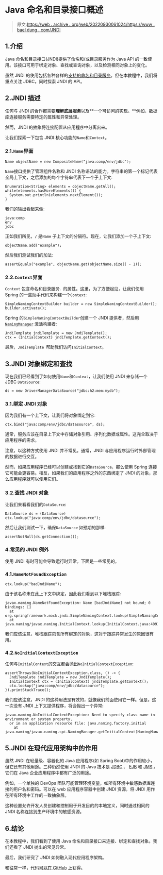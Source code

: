 # Java 命名和目录接口概述

> 原文:[https://web . archive . org/web/20220930061024/https://www . bael dung . com/JNDI](https://web.archive.org/web/20220930061024/https://www.baeldung.com/jndi)

## 1.介绍

Java 命名和目录接口(JNDI)提供了命名和/或目录服务作为 Java API 的一致使用。该接口可用于绑定对象、查找或查询对象，以及检测相同对象上的变化。

虽然 JNDI 的使用包括各种各样的[支持的命名和目录服务](https://web.archive.org/web/20221206020025/https://docs.oracle.com/javase/8/docs/technotes/guides/jndi/index.html)，但在本教程中，我们将重点关注 JDBC，同时探索 JNDI 的 API。

## 2.JNDI 描述

任何与 JNDI 的合作都需要**理解底层服务**以及**一个可访问的实现。**例如，数据库连接服务需要特定的属性和异常处理。

然而，JNDI 的抽象将连接配置从应用程序中分离出来。

让我们探索一下包含 JNDI 核心功能的`Name`和`Context`。

### 2.1.`Name`界面

```
Name objectName = new CompositeName("java:comp/env/jdbc");
```

`Name`接口提供了管理组件名称和 JNDI 名称语法的能力。字符串的第一个标记代表全局上下文，之后添加的每个字符串代表下一个子上下文:

```
Enumeration<String> elements = objectName.getAll();
while(elements.hasMoreElements()) {
  System.out.println(elements.nextElement());
}
```

我们的输出看起来像:

```
java:comp
env
jdbc
```

正如我们所见，`/` 是`Name` 子上下文的分隔符。现在，让我们添加一个子上下文:

```
objectName.add("example");
```

然后我们测试我们的加法:

```
assertEquals("example", objectName.get(objectName.size() - 1));
```

### 2.2.`Context`界面

`Context` 包含命名和目录服务`.` 的属性。这里，为了方便起见，让我们使用 Spring 的一些助手代码来构建一个`Context`:

```
SimpleNamingContextBuilder builder = new SimpleNamingContextBuilder(); 
builder.activate();
```

Spring 的`SimpleNamingContextBuilder`创建一个 JNDI 提供者，然后用 [`NamingManager`](https://web.archive.org/web/20221206020025/https://docs.oracle.com/en/java/javase/11/docs/api/java.naming/javax/naming/spi/NamingManager.html) 激活构建者:

```
JndiTemplate jndiTemplate = new JndiTemplate();
ctx = (InitialContext) jndiTemplate.getContext();
```

最后，`JndiTemplate `帮助我们访问`InitialContext`。

## 3.JNDI 对象绑定和查找

现在我们已经看到了如何使用`Name`和`Context`，让我们使用 JNDI 来存储一个 JDBC `DataSource`:

```
ds = new DriverManagerDataSource("jdbc:h2:mem:mydb");
```

### 3.1.绑定 JNDI 对象

因为我们有一个上下文，让我们将对象绑定到它:

```
ctx.bind("java:comp/env/jdbc/datasource", ds);
```

通常，服务应该在目录上下文中存储对象引用、序列化数据或属性。这完全取决于应用程序的需求。

注意，以这种方式使用 JNDI 并不常见。通常，JNDI 与应用程序运行时外部管理的数据进行交互。

然而，如果应用程序已经可以创建或找到它的`DataSource`，那么使用 Spring 连接它可能会更容易。相反，如果我们的应用程序之外的东西绑定了 JNDI 的对象，那么应用程序就可以使用它们。

### 3.2.查找 JNDI 对象

让我们来看看我们的`DataSource`:

```
DataSource ds = (DataSource) ctx.lookup("java:comp/env/jdbc/datasource");
```

然后让我们测试一下，确保`DataSource` 如预期的那样:

```
assertNotNull(ds.getConnection());
```

### 4.常见的 JNDI 例外

使用 JNDI 有时可能会导致运行时异常。下面是一些常见的。

### 4.1.`NameNotFoundException`

```
ctx.lookup("badJndiName");
```

由于该名称未在此上下文中绑定，因此我们看到以下堆栈跟踪:

```
javax.naming.NameNotFoundException: Name [badJndiName] not bound; 0 bindings: []
  at org.springframework.mock.jndi.SimpleNamingContext.lookup(SimpleNamingContext.java:140)
  at java.naming/javax.naming.InitialContext.lookup(InitialContext.java:409)
```

我们应该注意，堆栈跟踪包含所有绑定的对象，这对于跟踪异常发生的原因很有用。

### 4.2.`NoInitialContextException`

任何与`InitialContext`的交互都会抛出`NoInitialContextException`:

```
assertThrows(NoInitialContextException.class, () -> {
  JndiTemplate jndiTemplate = new JndiTemplate();
  InitialContext ctx = (InitialContext) jndiTemplate.getContext();
  ctx.lookup("java:comp/env/jdbc/datasource");
}).printStackTrace();
```

我们应该注意，JNDI 的这种用法是有效的，就像我们前面使用它一样。但是，这一次没有 JNDI 上下文提供程序，将会抛出一个异常:

```
javax.naming.NoInitialContextException: Need to specify class name in environment or system property, 
  or in an application resource file: java.naming.factory.initial
    at java.naming/javax.naming.spi.NamingManager.getInitialContext(NamingManager.java:685)
```

## 5.JNDI 在现代应用架构中的作用

虽然 JNDI 在轻量级、容器化的 Java 应用程序(如 Spring Boot)中的作用较小，但它还有其他用途。三种仍然使用 JNDI 的 Java 技术是 [JDBC](/web/20221206020025/https://www.baeldung.com/java-jdbc) 、 [EJB](/web/20221206020025/https://www.baeldung.com/ejb-intro) 和 [JMS](/web/20221206020025/https://www.baeldung.com/spring-jms) 。它们在 Java 企业应用程序中都有广泛的用途。

例如，一个单独的 DevOps 团队可能管理环境变量，如所有环境中敏感数据库连接的用户名和密码。可以在 web 应用程序容器中创建 JNDI 资源，将 JNDI 用作在所有环境中工作的一致抽象层。

这种设置允许开发人员创建和控制用于开发目的的本地定义，同时通过相同的 JNDI 名称连接到生产环境中的敏感资源。

## 6.结论

在本教程中，我们看到了使用 Java 命名和目录接口来连接、绑定和查找对象。我们还看了 JNDI 抛出的常见异常。

最后，我们研究了 JNDI 如何融入现代应用程序架构。

和往常一样，代码[可以在 GitHub](https://web.archive.org/web/20221206020025/https://github.com/eugenp/tutorials/tree/master/core-java-modules/core-java-jndi) 上获得。